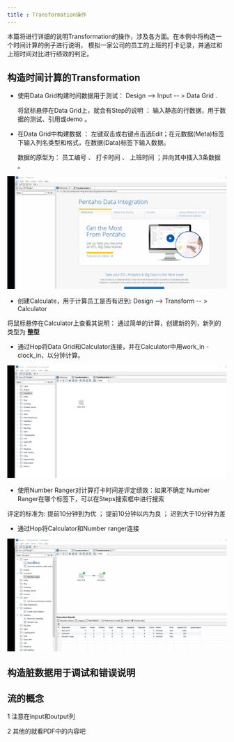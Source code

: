 ```yaml
---
title : Transformation操作
---
```


本篇将进行详细的说明Transformation的操作，涉及各方面。在本例中将构造一个时间计算的例子进行说明，
模拟一家公司的员工的上班的打卡记录，并通过和上班时间对比进行绩效的判定。

## 构造时间计算的Transformation

* 使用Data Grid构建时间数据用于测试： Design --> Input -- > Data Grid .
  
  将鼠标悬停在Data Grid上，就会有Step的说明 ： 输入静态的行数据，用于数据的测试、引用或demo 。

* 在Data Grid中构建数据 ： 左键双击或右键点击选Edit；在元数据(Meta)标签下输入列名类型和格式，在数据(Data)标签下输入数据。

  数据的原型为： 员工编号 、 打卡时间  、 上班时间  ；并向其中插入3条数据 。

![创建Data Grid并使用测试数据](res/2-transformation-grid-data.gif)

* 创建Calculate，用于计算员工是否有迟到:  Design --> Transform -- > Calculator

将鼠标悬停在Calculator上查看其说明： 通过简单的计算，创建新的列，新列的类型为 **整型**

* 通过Hop将Data Grid和Calculator连接，并在Calculator中用work_in - clock_in，以分钟计算。

![创建Calculator计算时间差](res/2-transformation-calculator.gif)

* 使用Number Ranger对计算打卡时间差评定绩效：如果不确定 Number Ranger在哪个标签下，可以在Steps搜索框中进行搜索

评定的标准为:  提前10分钟到为优 ； 提前10分钟以内为良 ； 迟到大于10分钟为差 

* 通过Hop将Calculator和Number ranger连接

![使用Number Ranger进行评级](res/2-transformation-number.gif)


## 构造脏数据用于调试和错误说明


## 流的概念

1 注意在input和output列

2 其他的就看PDF中的内容吧